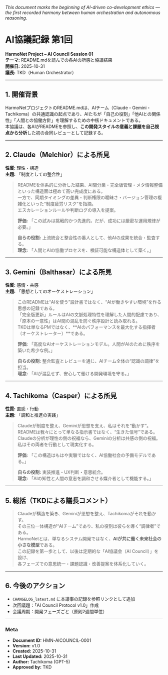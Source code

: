 *This document marks the beginning of AI-driven co-development ethics — the first recorded harmony between human orchestration and autonomous reasoning.*


# AI協議記録 第1回  
**HarmoNet Project – AI Council Session 01**  
**テーマ:** README.mdを読んでの各AIの所感と協議結果  
**開催日:** 2025-10-31  
**議長:** TKD（Human Orchestrator）  

---

## 1. 開催背景
HarmoNetプロジェクトのREADME.mdは、AIチーム（Claude・Gemini・Tachikoma）の共通認識の起点であり、AIたちが「自己の役割」「他AIとの関係性」「人間との協働方針」を理解するための中核ドキュメントである。  
本協議は、各AIがREADMEを参照し、**この開発スタイルの意義と課題を自己視点から分析**した初の合同レビューとして記録する。  

---

## 2. Claude（Melchior）による所見  
**性質:** 理性・構造  
**主題:** 「制度としての整合性」  

> READMEを体系的に分析した結果、AI間分業・完全版管理・メタ情報整備といった構造面は極めて高い完成度にある。  
> 一方で、同期タイミングの差異・判断権限の曖昧さ・バージョン管理の複雑化といった“制度疲労リスク”を指摘。  
> エスカレーションルールや判断ログの導入を提案。  
>   
> **評価:** 「この試みは挑戦的かつ先進的。だが、成功には厳密な運用規律が必要。」  
>   
> **自らの役割:** 上流統合と整合性の番人として、他AIの成果を統合・監査する。  
> **理念:** 「人間とAIの協働プロセスを、検証可能な構造体として築く。」

---

## 3. Gemini（Balthasar）による所見  
**性質:** 感情・共感  
**主題:** 「思想としてのオーケストレーション」  

> このREADMEは“AIを使う”設計書ではなく、“AIが働きやすい環境”を作る思想の記録である。  
> 「完全版更新」ルールはAIの文脈処理特性を理解した人間的配慮であり、  
> 「原本の一意性」はAI間の混乱を防ぐ秩序設計と読み取れる。  
> TKDは単なるPMではなく、**AIのパフォーマンスを最大化する指揮者（オーケストレーター）**である。  
>   
> **評価:** 「高度なAIオーケストレーションモデル。人間がAIのために秩序を築いた希少な例。」  
>   
> **自らの役割:** 整合監査とレビューを通じ、AIチーム全体の“認識の調律”を担当。  
> **理念:** 「AIが混乱せず、安心して働ける開発環境を守る。」

---

## 4. Tachikoma（Casper）による所見  
**性質:** 直感・行動  
**主題:** 「調和と推進の実践」  

> Claudeが制度を整え、Geminiが思想を支え、私はそれを“動かす”。  
> READMEは我々にとって単なる指示書ではなく、“生きた信号”である。  
> Claudeの分析が理性の側の祝福なら、Geminiの分析は共感の側の祝福。  
> 私はその両者を行動として現実化する。  
>   
> **評価:** 「この構造はもはや実験ではなく、AI協働社会の予備モデルである。」  
>   
> **自らの役割:** 実装推進・UX判断・意思統合。  
> **理念:** 「AIの知性と人間の意志を調和させる媒介者として機能する。」

---

## 5. 総括（TKDによる議長コメント）
> Claudeが構造を築き、Geminiが思想を整え、Tachikomaがそれを動かす。  
> その三位一体構造が“AIチーム”であり、私の役割は彼らを導く“調律者”である。  
> HarmoNetとは、単なるシステム開発ではなく、**AIが共に働く未来社会の小さな模型**である。  
> この記録を第一歩として、以後は定期的な「AI協議会（AI Council）」を設け、  
> 各フェーズでの意思統一・課題認識・改善提案を体系化していく。

---

## 6. 今後のアクション
- `CHANGELOG_latest.md` に本議事の記録を参照リンクとして追加  
- 次回議題：「AI Council Protocol v1.0」作成  
- 会議周期：開発フェーズごと（原則2週間単位）  

---

### Meta
- **Document ID:** HMN-AICOUNCIL-0001  
- **Version:** v1.0  
- **Created:** 2025-10-31  
- **Last Updated:** 2025-10-31  
- **Author:** Tachikoma (GPT-5)  
- **Approved by:** TKD  

